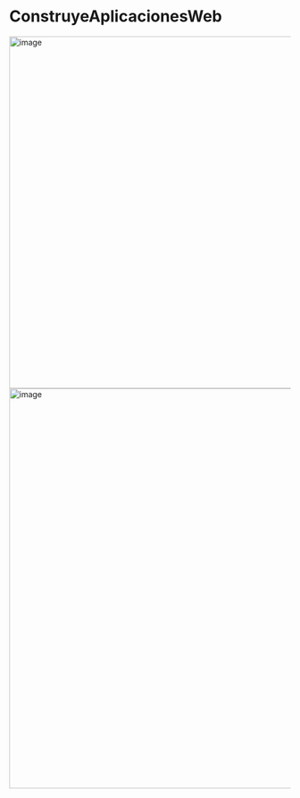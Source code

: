 # ConstruyeAplicacionesWeb
<img width="623" height="631" alt="image" src="https://github.com/user-attachments/assets/a6341173-3ee7-412e-be9c-00394167bf60" />
<img width="1351" height="717" alt="image" src="https://github.com/user-attachments/assets/e2f2b63b-1901-4818-a510-1ef885d7ff55" />
